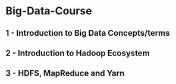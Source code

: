 # Big-Data-Course

## 1 - Introduction to Big Data Concepts/terms
## 2 - Introduction to Hadoop Ecosystem
## 3 - HDFS, MapReduce and Yarn
